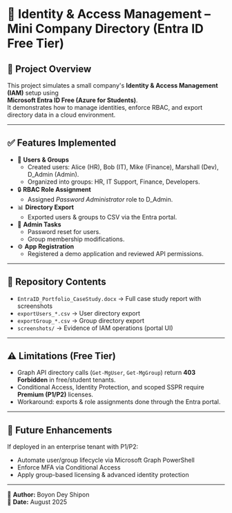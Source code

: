 # 🔑 Identity & Access Management – Mini Company Directory (Entra ID Free Tier)

## 📌 Project Overview
This project simulates a small company's **Identity & Access Management (IAM)** setup using  
**Microsoft Entra ID Free (Azure for Students)**.  
It demonstrates how to manage identities, enforce RBAC, and export directory data in a cloud environment.

---

## ✅ Features Implemented
- 👤 **Users & Groups**
  - Created users: Alice (HR), Bob (IT), Mike (Finance), Marshall (Dev), D_Admin (Admin).
  - Organized into groups: HR, IT Support, Finance, Developers.
- 🔒 **RBAC Role Assignment**
  - Assigned *Password Administrator* role to D_Admin.
- 📊 **Directory Export**
  - Exported users & groups to CSV via the Entra portal.
- 🔄 **Admin Tasks**
  - Password reset for users.
  - Group membership modifications.
- ⚙️ **App Registration**
  - Registered a demo application and reviewed API permissions.

---

## 📂 Repository Contents
- `EntraID_Portfolio_CaseStudy.docx` → Full case study report with screenshots  
- `exportUsers_*.csv` → User directory export  
- `exportGroup_*.csv` → Group directory export  
- `screenshots/` → Evidence of IAM operations (portal UI)  

---

## ⚠️ Limitations (Free Tier)
- Graph API directory calls (`Get-MgUser`, `Get-MgGroup`) return **403 Forbidden** in free/student tenants.  
- Conditional Access, Identity Protection, and scoped SSPR require **Premium (P1/P2)** licenses.  
- Workaround: exports & role assignments done through the Entra portal.  

---

## 🚀 Future Enhancements
If deployed in an enterprise tenant with P1/P2:
- Automate user/group lifecycle via Microsoft Graph PowerShell
- Enforce MFA via Conditional Access
- Apply group-based licensing & advanced identity protection

---

👤 **Author:** Boyon Dey Shipon  
📅 **Date:** August 2025
